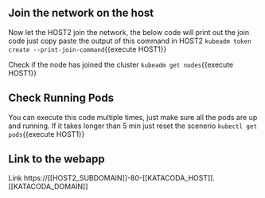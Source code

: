 ## Join the network on the host

Now let the HOST2 join the network, the below code will print out the join code just copy paste the output of this command in HOST2
`kubeadm token create --print-join-command`{{execute HOST1}}

Check if the node has joined the cluster
`kubeadm get nodes`{{execute HOST1}}

## Check Running Pods

You can execute this code multiple times, just make sure all the pods are up and running.
If it takes longer than 5 min just reset the scenerio
`kubectl get pods`{{execute HOST1}}

## Link to the webapp
Link https://[[HOST2_SUBDOMAIN]]-80-[[KATACODA_HOST]].[[KATACODA_DOMAIN]]
